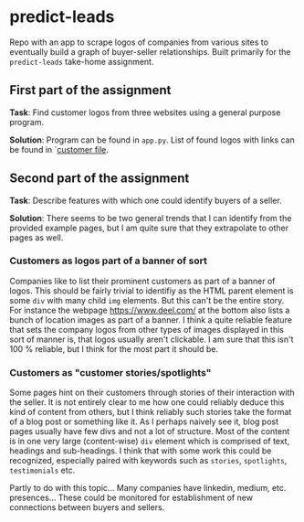 # predict-leads

Repo with an app to scrape logos of companies from various sites to eventually build a graph of buyer-seller relationships. Built primarily for the `predict-leads` take-home assignment.

## First part of the assignment

**Task**: Find customer logos from three websites using a general purpose program.

**Solution**: Program can be found in `app.py`. List of found logos with links can be found in `[customer file](./customers.md).

## Second part of the assignment

**Task**: Describe features with which one could identify buyers of a seller.

**Solution**: There seems to be two general trends that I can identify from the provided example pages, but I am quite sure that they extrapolate to other pages as well.

### Customers as logos part of a banner of sort

Companies like to list their prominent customers as part of a banner of logos. This should be fairly trivial to identifiy as the HTML parent element is some `div` with many child `img` elements. But this can't be the entire story. For instance the webpage https://www.deel.com/ at the bottom also lists a bunch of location images as part of a banner. I think a quite reliable feature that sets the company logos from other types of images displayed in this sort of manner is, that logos usually aren't clickable. I am sure that this isn't 100 % reliable, but I think for the most part it should be. 

### Customers as "customer stories/spotlights"

Some pages hint on their customers through stories of their interaction with the seller. It is not entirely clear to me how one could reliably deduce this kind of content from others, but I think reliably such stories take the format of a blog post or something like it. As I perhaps naively see it, blog post pages usually have few divs and not a lot of structure. Most of the content is in one very large (content-wise) `div` element which is comprised of text, headings and sub-headings. I think that with some work this could be recognized, especially paired with keywords such as `stories`, `spotlights`, `testimonials` etc.

Partly to do with this topic... Many companies have linkedin, medium, etc. presences... These could be monitored for establishment of new connections between buyers and sellers.

